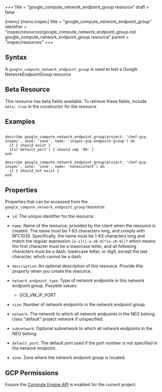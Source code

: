 +++
title = "google_compute_network_endpoint_group resource"
draft = false

[menu]
  [menu.inspec]
    title = "google_compute_network_endpoint_group"
    identifier = "inspec/resources/google_compute_network_endpoint_group.md google_compute_network_endpoint_group resource"
    parent = "inspec/resources"
+++


## Syntax
A `google_compute_network_endpoint_group` is used to test a Google NetworkEndpointGroup resource


## Beta Resource
This resource has beta fields available. To retrieve these fields, include `beta: true` in the constructor for the resource

## Examples
```

describe google_compute_network_endpoint_group(project: 'chef-gcp-inspec', zone: 'zone', name: 'inspec-gcp-endpoint-group') do
  it { should exist }
  its('default_port') { should cmp '90' }
end

describe google_compute_network_endpoint_group(project: 'chef-gcp-inspec', zone: 'zone', name: 'nonexistent') do
  it { should_not exist }
end
```

## Properties
Properties that can be accessed from the `google_compute_network_endpoint_group` resource:


  * `id`: The unique identifier for the resource.

  * `name`: Name of the resource; provided by the client when the resource is created. The name must be 1-63 characters long, and comply with RFC1035. Specifically, the name must be 1-63 characters long and match the regular expression `[a-z]([-a-z0-9]*[a-z0-9])?` which means the first character must be a lowercase letter, and all following characters must be a dash, lowercase letter, or digit, except the last character, which cannot be a dash.

  * `description`: An optional description of this resource. Provide this property when you create the resource.

  * `network_endpoint_type`: Type of network endpoints in this network endpoint group.
  Possible values:
    * GCE_VM_IP_PORT

  * `size`: Number of network endpoints in the network endpoint group.

  * `network`: The network to which all network endpoints in the NEG belong. Uses "default" project network if unspecified.

  * `subnetwork`: Optional subnetwork to which all network endpoints in the NEG belong.

  * `default_port`: The default port used if the port number is not specified in the network endpoint.

  * `zone`: Zone where the network endpoint group is located.


## GCP Permissions

Ensure the [Compute Engine API](https://console.cloud.google.com/apis/library/compute.googleapis.com/) is enabled for the current project.
